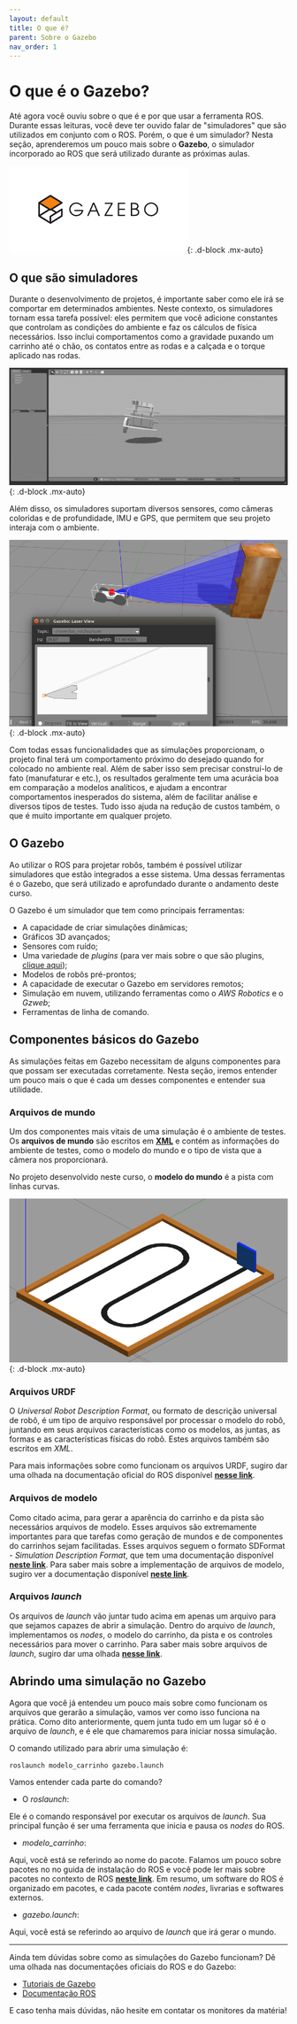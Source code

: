 ```yaml
---
layout: default
title: O que é?
parent: Sobre o Gazebo
nav_order: 1
---
```


# O que é o Gazebo?

Até agora você ouviu sobre o que é e por que usar a ferramenta ROS. Durante essas leituras, você deve ter ouvido falar de "simuladores" que são utilizados em conjunto com o ROS. Porém, o que é um simulador?
Nesta seção, aprenderemos um pouco mais sobre o **Gazebo**, o simulador incorporado ao ROS que será utilizado durante as próximas aulas.

![Logo do Gazebo](../assets/img/gazebo/gazebologo.png){: .d-block .mx-auto}

## O que são simuladores

Durante o desenvolvimento de projetos, é importante saber como ele irá se comportar em determinados ambientes. Neste contexto, os simuladores tornam essa tarefa possível: eles permitem que você adicione constantes que controlam as condições do ambiente e faz os cálculos de física necessários. Isso inclui comportamentos como a gravidade puxando um carrinho até o chão, os contatos entre as rodas e a calçada e o torque aplicado nas rodas.

![Logo do Gazebo](../assets/gif/gazebo/gravityexample.gif){: .d-block .mx-auto}

Além disso, os simuladores suportam diversos sensores, como câmeras coloridas e de profundidade, IMU e GPS, que permitem que seu projeto interaja com o ambiente.

![Logo do Gazebo](../assets/img/gazebo/sensorexample.png){: .d-block .mx-auto}

Com todas essas funcionalidades que as simulações proporcionam, o projeto final terá um comportamento próximo do desejado quando for colocado no ambiente real. Além de saber isso sem precisar construí-lo de fato (manufaturar e etc.), os resultados geralmente tem uma acurácia boa em comparação a modelos analíticos, e ajudam a encontrar comportamentos inesperados do sistema, além de facilitar análise e diversos tipos de testes. Tudo isso ajuda na redução de custos também, o que é muito importante em qualquer projeto.

## O Gazebo

Ao utilizar o ROS para projetar robôs, também é possível utilizar simuladores que estão integrados a esse sistema. Uma dessas ferramentas é o Gazebo, que será utilizado e aprofundado durante o andamento deste curso.

O Gazebo é um simulador que tem como principais ferramentas:

- A capacidade de criar simulações dinâmicas;
- Gráficos 3D avançados;
- Sensores com ruído;
- Uma variedade de *plugins* (para ver mais sobre o que são plugins, [clique aqui](http://gazebosim.org/tutorials?tut=ros_gzplugins));
- Modelos de robôs pré-prontos;
- A capacidade de executar o Gazebo em servidores remotos;
- Simulação em nuvem, utilizando ferramentas como o *AWS Robotics* e o *Gzweb*;
- Ferramentas de linha de comando.

## Componentes básicos do Gazebo

As simulações feitas em Gazebo necessitam de alguns componentes para que possam ser executadas corretamente. Nesta seção, iremos entender um pouco mais o que é cada um desses componentes e entender sua utilidade.

### Arquivos de mundo

Um dos componentes mais vitais de uma simulação é o ambiente de testes. Os **arquivos de mundo** são escritos em [**XML**](https://www.w3schools.com/xml/) e contém as informações do ambiente de testes, como o modelo do mundo e o tipo de vista que a câmera nos proporcionará.

No projeto desenvolvido neste curso, o **modelo do mundo** é a pista com linhas curvas.

![Pista](../assets/img/gazebo/pista.png){: .d-block .mx-auto}

### Arquivos URDF

O *Universal Robot Description Format*, ou formato de descrição universal de robô, é um tipo de arquivo responsável por processar o modelo do robô, juntando em seus arquivos características como os modelos, as juntas, as formas e as características físicas do robô. Estes arquivos também são escritos em *XML*.

Para mais informações sobre como funcionam os arquivos URDF, sugiro dar uma olhada na documentação oficial do ROS disponível [**nesse link**](http://wiki.ros.org/urdf).

### Arquivos de modelo

Como citado acima, para gerar a aparência do carrinho e da pista são necessários arquivos de modelo. Esses arquivos são extremamente importantes para que tarefas como geração de mundos e de componentes do carrinhos sejam facilitadas. Esses arquivos seguem o formato SDFormat - *Simulation Description Format*, que tem uma documentação disponível [**neste link**](http://sdformat.org/). Para saber mais sobre a implementação de arquivos de modelo, sugiro ver a documentação disponível [**neste link**](http://gazebosim.org/tutorials?tut=model_structure).

### Arquivos *launch*

Os arquivos de *launch* vão juntar tudo acima em apenas um arquivo para que sejamos capazes de abrir a simulação. Dentro do arquivo de *launch*, implementamos os *nodes*, o modelo do carrinho, da pista e os controles necessários para mover o carrinho. Para saber mais sobre arquivos de *launch*, sugiro dar uma olhada [**nesse link**](http://wiki.ros.org/roslaunch/XML).

## Abrindo uma simulação no Gazebo

Agora que você já entendeu um pouco mais sobre como funcionam os arquivos que gerarão a simulação, vamos ver como isso funciona na prática.
Como dito anteriormente, quem junta tudo em um lugar só é o arquivo de *launch*, e é ele que chamaremos para iniciar nossa simulação.

O comando utilizado para abrir uma simulação é:

``` ROS
roslaunch modelo_carrinho gazebo.launch
```

Vamos entender cada parte do comando?

- O *roslaunch*:

Ele é o comando responsável por executar os arquivos de *launch*. Sua principal função é ser uma ferramenta que inicia e pausa os *nodes* do ROS.

- *modelo_carrinho*:

Aqui, você está se referindo ao nome do pacote. Falamos um pouco sobre pacotes no no guida de instalação do ROS e você pode ler mais sobre pacotes no contexto de ROS [**neste link**](http://wiki.ros.org/Packages). Em resumo, um software do ROS é organizado em pacotes, e cada pacote contém *nodes*, livrarias e softwares externos.

- *gazebo.launch*:

Aqui, você está se referindo ao arquivo de *launch* que irá gerar o mundo.

___

Ainda tem dúvidas sobre como as simulações do Gazebo funcionam? Dê uma olhada nas documentações oficiais do ROS e do Gazebo:

- [Tutoriais de Gazebo](http://gazebosim.org/tutorials)
- [Documentação ROS](http://wiki.ros.org/)

E caso tenha mais dúvidas, não hesite em contatar os monitores da matéria!
